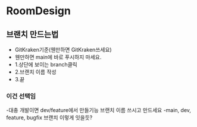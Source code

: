 # RoomDesign


## 브랜치 만드는법
- GitKraken기준(웬만하면 GitKraken쓰세요)
- 웬만하면 main에 바로 푸시하지 마세요.
- 1.상단에 보이는 branch클릭
- 2.브랜치 이름 작성
- 3.끝


### 이건 선택임
-대충 개발이면 dev/feature에서 만들기능 브랜치 이름 쓰시고 만드세요
-main, dev, feature, bugfix 브랜치 이렇게 잇을듯?





